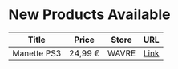 # New Products Available

| Title | Price | Store | URL |
|---|---|---|---|
| Manette PS3 | 24,99 € | WAVRE | [Link](https://www.cashconverters.be/fr/accessoires-jeux-video/778421-manette-ps3.html) |
